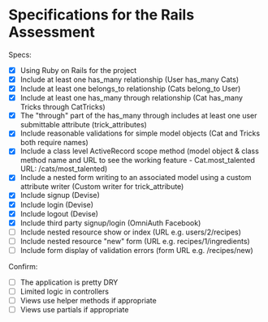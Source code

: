 # Specifications for the Rails Assessment

Specs:
- [x] Using Ruby on Rails for the project
- [x] Include at least one has_many relationship (User has_many Cats)
- [x] Include at least one belongs_to relationship (Cats belong_to User)
- [x] Include at least one has_many through relationship (Cat has_many Tricks through CatTricks)
- [x] The "through" part of the has_many through includes at least one user submittable attribute (trick_attributes)
- [x] Include reasonable validations for simple model objects (Cat and Tricks both require names)
- [x] Include a class level ActiveRecord scope method (model object & class method name and URL to see the working feature - Cat.most_talented URL: /cats/most_talented)
- [x] Include a nested form writing to an associated model using a custom attribute writer (Custom writer for trick_attribute)
- [x] Include signup (Devise)
- [x] Include login (Devise)
- [x] Include logout (Devise)
- [x] Include third party signup/login (OmniAuth Facebook)
- [ ] Include nested resource show or index (URL e.g. users/2/recipes)
- [ ] Include nested resource "new" form (URL e.g. recipes/1/ingredients)
- [ ] Include form display of validation errors (form URL e.g. /recipes/new)

Confirm:
- [ ] The application is pretty DRY
- [ ] Limited logic in controllers
- [ ] Views use helper methods if appropriate
- [ ] Views use partials if appropriate
